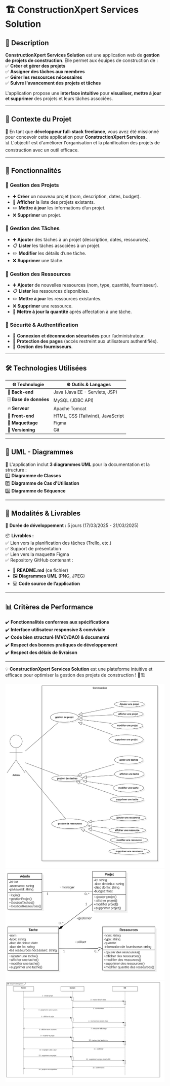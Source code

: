 # 🏗️ ConstructionXpert Services Solution

## 📌 Description
**ConstructionXpert Services Solution** est une application web de **gestion de projets de construction**. Elle permet aux équipes de construction de :  
✅ **Créer et gérer des projets**  
✅ **Assigner des tâches aux membres**  
✅ **Gérer les ressources nécessaires**  
✅ **Suivre l'avancement des projets et tâches**

L'application propose une **interface intuitive** pour **visualiser, mettre à jour et supprimer** des projets et leurs tâches associées.

---

## 🎯 Contexte du Projet
💼 En tant que **développeur full-stack freelance**, vous avez été missionné pour concevoir cette application pour **ConstructionXpert Services**.  
📊 L'objectif est d'améliorer l'organisation et la planification des projets de construction avec un outil efficace.

---

## 🚀 Fonctionnalités

### 📂 Gestion des Projets
- ➕ **Créer** un nouveau projet (nom, description, dates, budget).
- 📜 **Afficher** la liste des projets existants.
- ✏️ **Mettre à jour** les informations d’un projet.
- ❌ **Supprimer** un projet.

### 📝 Gestion des Tâches
- ➕ **Ajouter** des tâches à un projet (description, dates, ressources).
- 📋 **Lister** les tâches associées à un projet.
- ✏️ **Modifier** les détails d’une tâche.
- ❌ **Supprimer** une tâche.

### 🔧 Gestion des Ressources
- ➕ **Ajouter** de nouvelles ressources (nom, type, quantité, fournisseur).
- 📋 **Lister** les ressources disponibles.
- ✏️ **Mettre à jour** les ressources existantes.
- ❌ **Supprimer** une ressource.
- 🔄 **Mettre à jour la quantité** après affectation à une tâche.

### 🔐 Sécurité & Authentification
- 🔑 **Connexion et déconnexion sécurisées** pour l’administrateur.
- 🚫 **Protection des pages** (accès restreint aux utilisateurs authentifiés).
- 🏢 **Gestion des fournisseurs**.

---

## 🛠️ Technologies Utilisées
| 🌐 **Technologie**   | ⚙️ **Outils & Langages** |
|--------------------|----------------------|
| 🎯 **Back-end**    | Java (Java EE - Servlets, JSP) |
| 🗄️ **Base de données** | MySQL (JDBC API) |
| 🔥 **Serveur**      | Apache Tomcat |
| 🎨 **Front-end**    | HTML, CSS (Tailwind), JavaScript |
| 🎨 **Maquettage**  | Figma |
| 🔄 **Versioning**  | Git |

---

## 📌 UML - Diagrammes
📌 L'application inclut **3 diagrammes UML** pour la documentation et la structure :  
1️⃣ **Diagramme de Classes**  
2️⃣ **Diagramme de Cas d'Utilisation**  
3️⃣ **Diagramme de Séquence**

---

## 📅 Modalités & Livrables
📆 **Durée de développement :** 5 jours (17/03/2025 - 21/03/2025)

📦 **Livrables :**  
✅ Lien vers la planification des tâches (Trello, etc.)  
✅ Support de présentation  
✅ Lien vers la maquette Figma  
✅ Repository GitHub contenant :
- 📄 **README.md** (ce fichier)
- 🖼️ **Diagrammes UML** (PNG, JPEG)
- 💻 **Code source de l’application**

---

## 📊 Critères de Performance
✔️ **Fonctionnalités conformes aux spécifications**  
✔️ **Interface utilisateur responsive & conviviale**  
✔️ **Code bien structuré (MVC/DAO) & documenté**  
✔️ **Respect des bonnes pratiques de développement**  
✔️ **Respect des délais de livraison**

---

💡 **ConstructionXpert Services Solution** est une plateforme intuitive et efficace pour optimiser la gestion des projets de construction ! 🚀🏗️  




![Use case uml diagram](./Uml/ConstructionUseCaseDiagram1.jpg)
![Class uml diagram](./Uml/ConstructionClassDiagram1.jpg)
![Sequende uml diagram](./Uml/ConstructionSequenceDiagram1.jpg)
